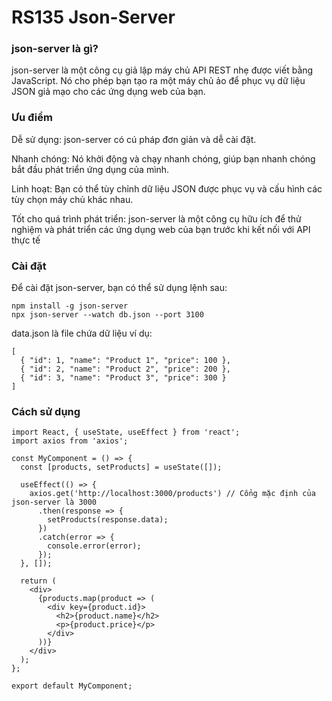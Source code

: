 # RS135 Json-Server

### json-server là gì?

json-server là một công cụ giả lập máy chủ API REST nhẹ được viết bằng JavaScript. Nó cho phép bạn tạo ra một máy chủ ảo để phục vụ dữ liệu JSON giả mạo cho các ứng dụng web của bạn.

### Ưu điểm

Dễ sử dụng: json-server có cú pháp đơn giản và dễ cài đặt.

Nhanh chóng: Nó khởi động và chạy nhanh chóng, giúp bạn nhanh chóng bắt đầu phát triển ứng dụng của mình.

Linh hoạt: Bạn có thể tùy chỉnh dữ liệu JSON được phục vụ và cấu hình các tùy chọn máy chủ khác nhau.

Tốt cho quá trình phát triển: json-server là một công cụ hữu ích để thử nghiệm và phát triển các ứng dụng web của bạn trước khi kết nối với API thực tế

### Cài đặt 

Để cài đặt json-server, bạn có thể sử dụng lệnh sau:

```
npm install -g json-server
npx json-server --watch db.json --port 3100
```

data.json là file chứa dữ liệu ví dụ:
```
[
  { "id": 1, "name": "Product 1", "price": 100 },
  { "id": 2, "name": "Product 2", "price": 200 },
  { "id": 3, "name": "Product 3", "price": 300 }
]
```

### Cách sử dụng

```
import React, { useState, useEffect } from 'react';
import axios from 'axios';

const MyComponent = () => {
  const [products, setProducts] = useState([]);

  useEffect(() => {
    axios.get('http://localhost:3000/products') // Cổng mặc định của json-server là 3000
      .then(response => {
        setProducts(response.data);
      })
      .catch(error => {
        console.error(error);
      });
  }, []);

  return (
    <div>
      {products.map(product => (
        <div key={product.id}>
          <h2>{product.name}</h2>
          <p>{product.price}</p>
        </div>
      ))}
    </div>
  );
};

export default MyComponent;

```

<!-- *Bài tiếp theo [RS136 Json-Server](/lesson/session/session_136_jsonserver.md)* -->